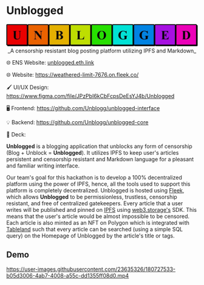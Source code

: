 # Unblogged

<p align="center">
<a href="https://weathered-limit-7676.on.fleek.co/">
<img src="https://raw.githubusercontent.com/Unblogg/.github/main/profile/assets/unblogged_logo.jpg"/>
</a>
_A censorship resistant blog posting platform utilizing IPFS and Markdown_

🌐 ENS Website: [unblogged.eth.link](https://unblogged.eth.link/)

🌐 Website: <https://weathered-limit-7676.on.fleek.co/>

🖌️ UI/UX Design: <https://www.figma.com/file/JPzPbI6kCbFcpsDeEsYJ4b/Unblogged>

🖥️ Frontend: <https://github.com/Unblogg/unblogged-interface>

💡 Backend: <https://github.com/Unblogg/unblogged-core>

📑 Deck:

**Unblogged** is a blogging application that unblocks any form of censorship (Blog + Unblock = **Unblogged**). It utilizes IPFS to keep user's articles persistent and censorship resistant and Markdown language for a pleasant and familiar writing interface.

Our team's goal for this hackathon is to develop a 100% decentralized platform using the power of IPFS, hence, all the tools used to support this platform is completely decentralized. Unblogged is hosted using [Fleek](https://github.com/FleekHQ), which allows **Unblogged** to be permissionless, trustless, censorship resistant, and free of centralized gatekeepers. Every article that a user writes will be published and pinned on [IPFS](https://github.com/ipfs) using [web3.storage's](https://github.com/web3-storage) SDK. This means that the user's article would be almost impossible to be censored. Each article is also minted as an NFT on Polygon which is integrated with [Tableland](https://github.com/tablelandnetwork) such that every article can be searched (using a simple SQL query) on the Homepage of Unblogged by the article's title or tags.

## Demo

https://user-images.githubusercontent.com/23635326/180727533-b05d3006-4ab7-4008-a55c-dd1355ff08d0.mp4
